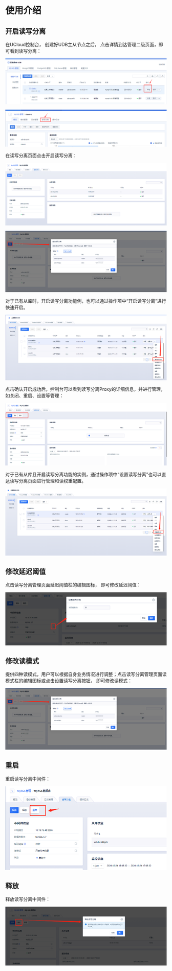 

# 使用介绍

## 开启读写分离

在UCloud控制台， 创建好UDB主从节点之后， 点击详情到达管理二级页面，即可看到读写分离：

![image](/images/rw001.png)

![image](/images/rw002.png)

在读写分离页面点击开启读写分离：

![image](/images/rwstart1224003.png)

![image](/images/rwstart1224004.png)

对于已有从库时，开启读写分离功能例，也可以通过操作项中“开启读写分离”进行快速开启。

![image](/images/rw1224009.png)

点击确认开启成功后，控制台可以看到读写分离Proxy的详细信息，并进行管理，如关闭、重启、设置等管理：

![image](/images/rw1224010.png)

对于已有从库且开启读写分离功能的实例，通过操作项中“设置读写分离”也可以直达读写分离页面进行管理和读权重配置。

![image](/images/rw1224008.png)

## 修改延迟阈值

点击读写分离管理页面延迟阈值栏的编辑图标， 即可修改延迟阈值：

![image](/images/rw1224007.png)


## 修改读模式

提供四种读模式，用户可以根据自身业务情况进行调整；点击读写分离管理页面读模式栏的编辑图标或点击设置读写分离按钮， 即可修改读模式：

![image](/images/rwstart1224004.png)

## 重启

重启读写分离中间件：

![image](/images/rwrestart1224006.png)

## 释放

释放读写分离中间件：

![image](/images/rwstart1224005.png)
